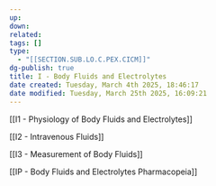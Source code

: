```yaml
---
up: 
down: 
related: 
tags: []
type:
  - "[[SECTION.SUB.LO.C.PEX.CICM]]"
dg-publish: true
title: I - Body Fluids and Electrolytes
date created: Tuesday, March 4th 2025, 18:46:17
date modified: Tuesday, March 25th 2025, 16:09:21
---
```


[[I1 - Physiology of Body Fluids and Electrolytes]]

[[I2 - Intravenous Fluids]]

[[I3 - Measurement of Body Fluids]]

[[IP - Body Fluids and Electrolytes Pharmacopeia]]
